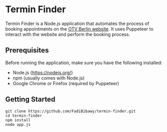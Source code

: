 # Termin Finder

Termin Finder is a Node.js application that automates the process of booking appointments on the [OTV Berlin website](https://otv.verwalt-berlin.de/ams/TerminBuchen). It uses Puppeteer to interact with the website and perform the booking process.

## Prerequisites

Before running the application, make sure you have the following installed:

- Node.js (https://nodejs.org/)
- npm (usually comes with Node.js)
- Google Chrome or Firefox (required by Puppeteer)

## Getting Started


   ```
   git clone https://github.com/FadiBibawy/termin-finder.git
   cd termin-finder
   npm install
  node app.js
  ```
